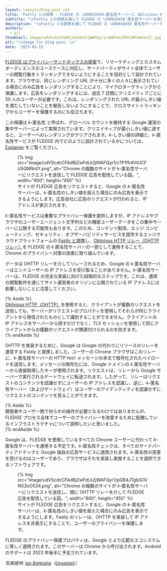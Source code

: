 ```yaml
---
layout: layouts/blog-post.njk
title: "Fastly との提携 — FLEDGE の \U0001D458-匿名性サーバーに Oblivious HTTP リレーを使用"
subtitle: "\nFastly との提携を通じて FLEDGE の \U0001D458 匿名性サーバーを実装することで、Chrome のプライバシー対策を改善しています。この実装ではデータが OHTTP リレーを介して中継されるため、Google サーバーはエンドユーザーの IP アドレスを受信しません。\U0001D458-匿名性サーバーは、FLEDGE の完全な実装に向けた段階的なステップです。"
description: "\nFastly との提携を通じて FLEDGE の \U0001D458 匿名性サーバーを実装することで、Chrome のプライバシー対策を改善しています。この実装ではデータが OHTTP リレーを介して中継されるため、Google サーバーはエンドユーザーの IP アドレスを受信しません。\U0001D458-匿名性サーバーは、FLEDGE の完全な実装に向けた段階的なステップです。"
authors:
  - pjl
thumbnail: image/udVScdcCFAdRjZwFdLk2jWAFQyr1/abKfeo2FNt2HFX46in1l.jpg
alt: "\nImage for blog post. \n"
date: '2023-03-15'
---
```


[FLEDGE はプライバシーサンドボックスの提案](/docs/privacy-sandbox/fledge/)で、リマーケティングとカスタムオーディエンスのユースケースに対応し、サードパーティがサイト全体でユーザーの閲覧行動をトラッキングできないようにすることを目的として設計されています。ブラウザは、同じレンダリング URL が十分に多くの人々に表示されている場合にのみ広告をレンダリングすることにより、マイクロターゲティングから保護します。広告をレンダリングするには、過去 7 日間にクリエイティブごとに 50 人のユーザーが必要です。これは、レンダリングされた URL が最小しきい値を満たしていないことを報告しないようにすることで、クロスサイトトラッキングからユーザーを保護するのにも役立ちます。

この保護は 𝑘-匿名性 と呼ばれ、グローバル カウントを維持する Google 運営の集中サーバーによって実現されています。クリエイティブが最小しきい値に達すると、ユーザーへのレンダリングがクリアされます。𝑘-しきい値の詳細と、𝑘-匿名性サービスが FLEDGE 内でどのように設計されているかについては、[Explainer](https://github.com/WICG/turtledove/blob/main/FLEDGE_k_anonymity_server.md) をご覧ください。

<figure>{% Img src="image/udVScdcCFAdRjZwFdLk2jWAFQyr1/c7P1fh4VtUCFU5QNNrdY.png", alt="Chrome の複数のサイトが 𝑘-匿名性サーバーにリクエストを送信して FLEDGE 広告を配信している図。", width="800", height="450" %} <figcaption> サイトが FLEDGE 広告をリクエストすると、Google の 𝑘-匿名性サーバーは、𝑘-匿名性のしきい値を超えた場合にのみ広告を表示できるようにします。広告会社に広告のリクエストが行われると、IP アドレスが表示されます。</figcaption></figure>

𝑘-匿名性サービスは重要なプライバシー保護を提供しますが、IP アドレスやブラウザのユーザーエージェント文字列などの機密ユーザーデータをこの集中サーバーに公開する可能性もあります。このため、コンテンツ配信、エッジ コンピューティング、セキュリティ、オブザーバビリティサービスを提供するエッジクラウドプラットフォームの [Fastly と提携](https://www.fastly.com/blog/enabling-privacy-on-the-internet-with-oblivious-http)し、[Oblivious HTTP リレー（OHTTP リレー）](https://github.com/WICG/turtledove/blob/main/FLEDGE_k_anonymity_server.md#oblivious-http)を FLEDGE の 𝑘 匿名性サーバーの一部として運用することで、Chrome のプライバシー対策の改善に取り組んでいます。

データは OHTTP リレーを介してリレーされるため、Google の 𝑘 匿名性サーバーはエンドユーザーの IP アドレスを受け取ることがありません。𝑘-匿名性サーバーは、FLEDGE の完全な実装に向けた段階的なステップです。これは、通常の閲覧動作を通じてサイト運営者のオリジンに公開されている IP アドレスには影響しないことに注意してください。

{% Aside %}<br> [Oblivious HTTP（OHTTP）](https://ietf-wg-ohai.github.io/oblivious-http/draft-ietf-ohai-ohttp.html#name-introduction)を使用すると、クライアントが複数のリクエストを送信しても、サーバーがリクエストのプロパティを使用してそれらが同じクライアントから発信されたものとして識別することができません。クライアントの IP アドレスをサーバーから隠すだけでなく、TLS セッションを使用して同じクライアントからの複数のリクエストが関連付けられるのを防ぎます。<br> {% endAside %}

OHTTP を実装するために、Google は Google の代わりにリソースのリレーを運営する Fastly と提携しました。ユーザーの Chrome ブラウザはこのリレーに、𝑘-匿名性サーバーの HTTP `POST` メッセージの本文で暗号化されたペイロードを送信します。メッセージの暗号化には、Google ドメインの 𝑘 匿名性サーバーから直接取得したキーが使用されます。リクエストは、リレーから Google サーバーで実行されるゲートウェイに転送されます。したがって、リレーはリクエストのコンテンツを認識せずにユーザーの IP アドレスを認識し、逆に、𝑘-匿名性サーバー（およびゲートウェイ）はユーザーのアイデンティティを認識せずにリクエストのコンテンツを見ることができます。

{% Aside %}<br>開発者やユーザー側で何らかの操作が必要となるわけではありませんが、FLEDGE プロセス全体でユーザーのプライバシーを改善するために配備しているインフラストラクチャについて説明したいと思いました。<br> {% endAside %}

Google は、FLEDGE を使用しているすべての Chrome ユーザーに代わって 𝑘-匿名性サーバーを運用する予定です。𝑘-匿名性チェックは、すべてのサードパーティアドテックと Google 独自の広告サービスに適用されます。𝑘-匿名性の恩恵を受けるのはユーザーであり、ブラウザはそれを実装し実施することを選択できるソフトウェアです。

<figure>{% Img src="image/udVScdcCFAdRjZwFdLk2jWAFQyr1/pGB4JTgbiG1VNO2oO524.png", alt="Chrome の複数のサイトが 𝑘-匿名性サーバーにリクエストを送信し、間に OHTTP リレーを介して FLEDGE 広告を配信している図。", width="800", height="450" %} <figcaption> サイトが FLEDGE 広告をリクエストすると、Google の 𝑘-匿名性サーバーは、𝑘-匿名性のしきい値を超えた場合にのみ広告を表示できるようにします。Fastly のリレーは、OHTTP を実装して IP アドレスを非表示にすることで、ユーザーのプライバシーを保護します。</figcaption></figure>

FLEDGE のプライバシー保護プロパティは、Google とより広範なエコシステムに等しく適用されます。このサーバーは Chrome から呼び出されます。Android のサポートは 2023 年後半に予定されています。

<em>写真提供: <a href="https://unsplash.com/photos/9drS5E_Rguc?utm_source=unsplash&amp;utm_medium=referral&amp;utm_content=creditCopyText">Ian Battaglia</a>（<a href="https://unsplash.com/fr/@ianjbattaglia?utm_source=unsplash&amp;utm_medium=referral&amp;utm_content=creditCopyText">Unsplash</a>）</em>
